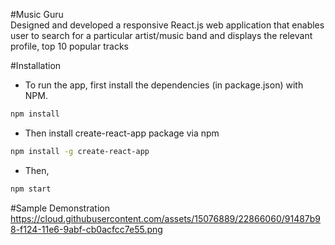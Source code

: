#Music Guru  
Designed and developed a responsive React.js web application that enables user to search for a particular artist/music band and displays the relevant profile, top 10 popular tracks 



#Installation

* To run the app, first install the dependencies (in package.json) with NPM.

```bash
npm install
``` 
* Then install create-react-app package via npm

```bash
npm install -g create-react-app
```
* Then,
```bash
npm start
```

#Sample Demonstration
https://cloud.githubusercontent.com/assets/15076889/22866060/91487b98-f124-11e6-9abf-cb0acfcc7e55.png
